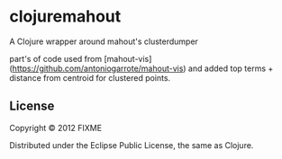# clojuremahout

A Clojure wrapper around mahout's clusterdumper

part's of code used from [mahout-vis] (https://github.com/antoniogarrote/mahout-vis)
and added top terms + distance from centroid for clustered points.

## License

Copyright © 2012 FIXME

Distributed under the Eclipse Public License, the same as Clojure.
